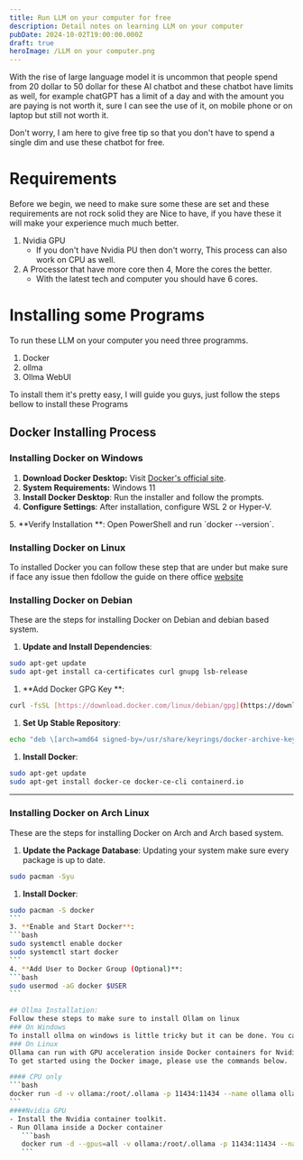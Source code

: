 ```yaml
---
title: Run LLM on your computer for free
description: Detail notes on learning LLM on your computer
pubDate: 2024-10-02T19:00:00.000Z
draft: true
heroImage: /LLM on your computer.png
---
```


With the rise of large language model it is uncommon that people spend from 20 dollar to 50 dollar for these AI chatbot and these chatbot have limits as well, for example chatGPT has a limit of a day and with the amount you are paying is not worth it, sure I can see the use of it, on mobile phone or on laptop but still not worth it.

Don't worry, I am here to give free tip so that you don't have to spend a single dim and use these chatbot for free.

# Requirements

Before we begin, we need to make sure some these are set and these requirements are not rock solid they are Nice to have, if you have these it will make your experience much much better.

1. Nvidia GPU
   * If you don't have Nvidia PU then don't worry, This process can also work on CPU as well.
2. A Processor that have more core then 4, More the cores the better.
   * With the latest tech and computer you should have 6 cores.

# Installing some Programs

To run these LLM on your computer you need three programms.

1. Docker
2. ollma
3. Ollma WebUI

To install them it's pretty easy, I will guide you guys, just follow the steps bellow to install these Programs

## Docker Installing Process

### Installing Docker on Windows

1. **Download Docker Desktop:**  Visit [Docker's official site](\[https://docs.docker.com/desktop/install/windows-install/]\(https://docs.docker.com/desktop/install/windows-install/\)).
2. **System Requirements:** Windows 11
3. **Install Docker Desktop**: Run the installer and follow the prompts.
4. **Configure Settings**: After installation, configure WSL 2 or Hyper-V.

5\. \*\*Verify Installation \*\*: Open PowerShell and run \`docker --version\`.

### Installing Docker on Linux

To installed Docker you can follow these step that are under but make sure if face any issue then fdollow the guide on there office [website](https://docs.docker.com/desktop/install/linux/)

### Installing Docker on Debian

These are the steps for installing Docker on Debian and debian based system.

1. **Update and Install Dependencies**:

```bash
sudo apt-get update
sudo apt-get install ca-certificates curl gnupg lsb-release
```

1. \*\*Add Docker GPG Key \*\*:

```bash
curl -fsSL [https://download.docker.com/linux/debian/gpg](https://download.docker.com/linux/debian/gpg) | sudo gpg --dearmor -o /usr/share/keyrings/docker-archive-keyring.gpg
```

1. **Set Up Stable Repository**:

```bash
echo "deb \[arch=amd64 signed-by=/usr/share/keyrings/docker-archive-keyring.gpg] [https://download.docker.com/linux/debian](https://download.docker.com/linux/debian) $(lsb\_release -cs) stable" | sudo tee /etc/apt/sources.list.d/docker.list > /dev/null
```

1. **Install Docker**:

```bash
sudo apt-get update
sudo apt-get install docker-ce docker-ce-cli containerd.io
```

***

### Installing Docker on Arch Linux

These are the steps for installing Docker on Arch and Arch based system.

1. **Update the Package Database**:
   Updating your system make sure every package is up to date.

```bash
sudo pacman -Syu
```

1. **Install Docker**:

````bash
sudo pacman -S docker
```
3. **Enable and Start Docker**:
```bash
sudo systemctl enable docker
sudo systemctl start docker
```
4. **Add User to Docker Group (Optional)**:
```bash
sudo usermod -aG docker $USER
```

## Ollma Installation: 
Follow these steps to make sure to install Ollam on linux
### On Windows
To install ollma on windows is little tricky but it can be done. You can Install ollam using these process from there official [website](https://ollama.com/download/windows)
### On Linux
Ollama can run with GPU acceleration inside Docker containers for Nvidia GPUs.
To get started using the Docker image, please use the commands below.

#### CPU only
```bash
docker run -d -v ollama:/root/.ollama -p 11434:11434 --name ollama ollama/ollama
```
####Nvidia GPU
- Install the Nvidia container toolkit.
- Run Ollama inside a Docker container
   ```bash
   docker run -d --gpus=all -v ollama:/root/.ollama -p 11434:11434 --name ollama ollama/ollama
   ```




````
